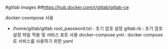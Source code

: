 

#gitlab images
##https://hub.docker.com/r/gitlab/gitlab-ce

docker-coompose 사용
- /home/gitlab/gitlab
  root_password.txt : 초기 암호 설정
  gitlab.rb : 초기 암호 설정 파일 적용 및 서비스 포트 사용
  docker-compose.yml : docker compose 로 서비스를 사용하기 위한 yaml

